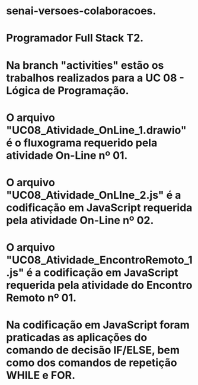 # senai-versoes-colaboracoes.
# Programador Full Stack T2.
# Na branch "activities" estão os trabalhos realizados para a UC 08 - Lógica de Programação.
# O arquivo "UC08_Atividade_OnLine_1.drawio" é o fluxograma requerido pela atividade On-Line nº 01.
# O arquivo "UC08_Atividade_OnLIne_2.js" é a codificação em JavaScript requerida pela atividade On-Line nº 02.
# O arquivo "UC08_Atividade_EncontroRemoto_1.js" é a codificação em JavaScript requerida pela atividade do Encontro Remoto nº 01.
# Na codificação em JavaScript foram praticadas as aplicações do comando de decisão IF/ELSE, bem como dos comandos de repetição WHILE e FOR.
